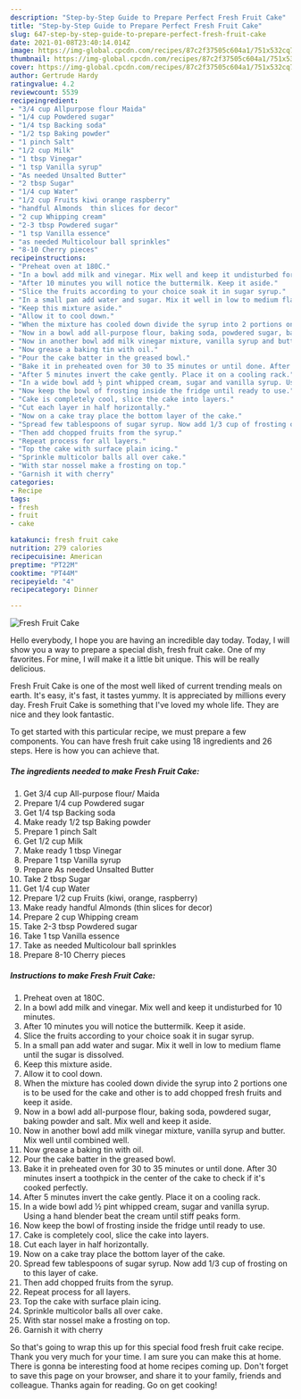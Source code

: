 ```yaml
---
description: "Step-by-Step Guide to Prepare Perfect Fresh Fruit Cake"
title: "Step-by-Step Guide to Prepare Perfect Fresh Fruit Cake"
slug: 647-step-by-step-guide-to-prepare-perfect-fresh-fruit-cake
date: 2021-01-08T23:40:14.014Z
image: https://img-global.cpcdn.com/recipes/87c2f37505c604a1/751x532cq70/fresh-fruit-cake-recipe-main-photo.jpg
thumbnail: https://img-global.cpcdn.com/recipes/87c2f37505c604a1/751x532cq70/fresh-fruit-cake-recipe-main-photo.jpg
cover: https://img-global.cpcdn.com/recipes/87c2f37505c604a1/751x532cq70/fresh-fruit-cake-recipe-main-photo.jpg
author: Gertrude Hardy
ratingvalue: 4.2
reviewcount: 5539
recipeingredient:
- "3/4 cup Allpurpose flour Maida"
- "1/4 cup Powdered sugar"
- "1/4 tsp Backing soda"
- "1/2 tsp Baking powder"
- "1 pinch Salt"
- "1/2 cup Milk"
- "1 tbsp Vinegar"
- "1 tsp Vanilla syrup"
- "As needed Unsalted Butter"
- "2 tbsp Sugar"
- "1/4 cup Water"
- "1/2 cup Fruits kiwi orange raspberry"
- "handful Almonds  thin slices for decor"
- "2 cup Whipping cream"
- "2-3 tbsp Powdered sugar"
- "1 tsp Vanilla essence"
- "as needed Multicolour ball sprinkles"
- "8-10 Cherry pieces"
recipeinstructions:
- "Preheat oven at 180C."
- "In a bowl add milk and vinegar. Mix well and keep it undisturbed for 10 minutes."
- "After 10 minutes you will notice the buttermilk. Keep it aside."
- "Slice the fruits according to your choice soak it in sugar syrup."
- "In a small pan add water and sugar. Mix it well in low to medium flame until the sugar is dissolved."
- "Keep this mixture aside."
- "Allow it to cool down."
- "When the mixture has cooled down divide the syrup into 2 portions one is to be used for the cake and other is to add chopped fresh fruits and keep it aside."
- "Now in a bowl add all-purpose flour, baking soda, powdered sugar, baking powder and salt. Mix well and keep it aside."
- "Now in another bowl add milk vinegar mixture, vanilla syrup and butter. Mix well until combined well."
- "Now grease a baking tin with oil."
- "Pour the cake batter in the greased bowl."
- "Bake it in preheated oven for 30 to 35 minutes or until done. After 30 minutes insert a toothpick in the center of the cake to check if it&#39;s cooked perfectly."
- "After 5 minutes invert the cake gently. Place it on a cooling rack."
- "In a wide bowl add ½ pint whipped cream, sugar and vanilla syrup. Using a hand blender beat the cream until stiff peaks form."
- "Now keep the bowl of frosting inside the fridge until ready to use."
- "Cake is completely cool, slice the cake into layers."
- "Cut each layer in half horizontally."
- "Now on a cake tray place the bottom layer of the cake."
- "Spread few tablespoons of sugar syrup. Now add 1/3 cup of frosting on to this layer of cake."
- "Then add chopped fruits from the syrup."
- "Repeat process for all layers."
- "Top the cake with surface plain icing."
- "Sprinkle multicolor balls all over cake."
- "With star nossel make a frosting on top."
- "Garnish it with cherry"
categories:
- Recipe
tags:
- fresh
- fruit
- cake

katakunci: fresh fruit cake 
nutrition: 279 calories
recipecuisine: American
preptime: "PT22M"
cooktime: "PT44M"
recipeyield: "4"
recipecategory: Dinner

---
```



![Fresh Fruit Cake](https://img-global.cpcdn.com/recipes/87c2f37505c604a1/751x532cq70/fresh-fruit-cake-recipe-main-photo.jpg)

Hello everybody, I hope you are having an incredible day today. Today, I will show you a way to prepare a special dish, fresh fruit cake. One of my favorites. For mine, I will make it a little bit unique. This will be really delicious.

Fresh Fruit Cake is one of the most well liked of current trending meals on earth. It's easy, it's fast, it tastes yummy. It is appreciated by millions every day. Fresh Fruit Cake is something that I've loved my whole life. They are nice and they look fantastic.




To get started with this particular recipe, we must prepare a few components. You can have fresh fruit cake using 18 ingredients and 26 steps. Here is how you can achieve that.

<!--inarticleads1-->

##### The ingredients needed to make Fresh Fruit Cake:

1. Get 3/4 cup All-purpose flour/ Maida
1. Prepare 1/4 cup Powdered sugar
1. Get 1/4 tsp Backing soda
1. Make ready 1/2 tsp Baking powder
1. Prepare 1 pinch Salt
1. Get 1/2 cup Milk
1. Make ready 1 tbsp Vinegar
1. Prepare 1 tsp Vanilla syrup
1. Prepare As needed Unsalted Butter
1. Take 2 tbsp Sugar
1. Get 1/4 cup Water
1. Prepare 1/2 cup Fruits (kiwi, orange, raspberry)
1. Make ready handful Almonds  (thin slices for decor)
1. Prepare 2 cup Whipping cream
1. Take 2-3 tbsp Powdered sugar
1. Take 1 tsp Vanilla essence
1. Take as needed Multicolour ball sprinkles
1. Prepare 8-10 Cherry pieces




<!--inarticleads2-->

##### Instructions to make Fresh Fruit Cake:

1. Preheat oven at 180C.
1. In a bowl add milk and vinegar. Mix well and keep it undisturbed for 10 minutes.
1. After 10 minutes you will notice the buttermilk. Keep it aside.
1. Slice the fruits according to your choice soak it in sugar syrup.
1. In a small pan add water and sugar. Mix it well in low to medium flame until the sugar is dissolved.
1. Keep this mixture aside.
1. Allow it to cool down.
1. When the mixture has cooled down divide the syrup into 2 portions one is to be used for the cake and other is to add chopped fresh fruits and keep it aside.
1. Now in a bowl add all-purpose flour, baking soda, powdered sugar, baking powder and salt. Mix well and keep it aside.
1. Now in another bowl add milk vinegar mixture, vanilla syrup and butter. Mix well until combined well.
1. Now grease a baking tin with oil.
1. Pour the cake batter in the greased bowl.
1. Bake it in preheated oven for 30 to 35 minutes or until done. After 30 minutes insert a toothpick in the center of the cake to check if it&#39;s cooked perfectly.
1. After 5 minutes invert the cake gently. Place it on a cooling rack.
1. In a wide bowl add ½ pint whipped cream, sugar and vanilla syrup. Using a hand blender beat the cream until stiff peaks form.
1. Now keep the bowl of frosting inside the fridge until ready to use.
1. Cake is completely cool, slice the cake into layers.
1. Cut each layer in half horizontally.
1. Now on a cake tray place the bottom layer of the cake.
1. Spread few tablespoons of sugar syrup. Now add 1/3 cup of frosting on to this layer of cake.
1. Then add chopped fruits from the syrup.
1. Repeat process for all layers.
1. Top the cake with surface plain icing.
1. Sprinkle multicolor balls all over cake.
1. With star nossel make a frosting on top.
1. Garnish it with cherry




So that's going to wrap this up for this special food fresh fruit cake recipe. Thank you very much for your time. I am sure you can make this at home. There is gonna be interesting food at home recipes coming up. Don't forget to save this page on your browser, and share it to your family, friends and colleague. Thanks again for reading. Go on get cooking!

